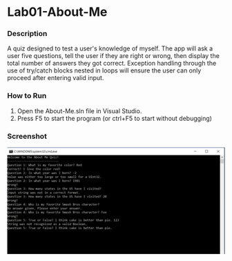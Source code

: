 # Lab01-About-Me

### Description
A quiz designed to test a user's knowledge of myself. The app will ask a user five questions, tell the user if they are right or wrong, then display the total number of answers they got correct. Exception handling through the use of try/catch blocks nested in loops will ensure the user can only proceed after entering valid input.

### How to Run
1. Open the About-Me.sln file in Visual Studio.
2. Press F5 to start the program (or ctrl+F5 to start without debugging)

### Screenshot
![screenshot](screenshot.png)
